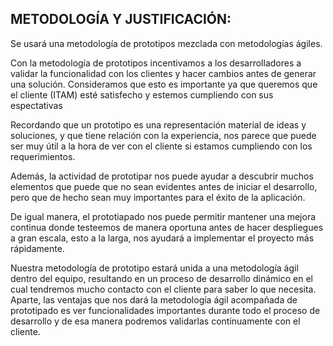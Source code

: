 
## METODOLOGÍA Y JUSTIFICACIÓN:
Se usará una metodología de prototipos mezclada con metodologías ágiles.

Con la metodología de prototipos incentivamos a los desarrolladores a validar la funcionalidad con los clientes y hacer cambios antes de generar una solución. 
Consideramos que esto es importante ya que queremos que el cliente (ITAM) esté satisfecho y estemos cumpliendo con sus espectativas 

Recordando que un prototipo es una representación material de ideas y soluciones, y que tiene relación con la experiencia, nos parece que puede ser muy útil a la hora de ver con el cliente si estamos cumpliendo con los requerimientos.

Además, la actividad de prototipar nos puede ayudar a descubrir muchos elementos que puede que no sean evidentes antes de iniciar el desarrollo, pero que de hecho sean muy importantes para el éxito de la aplicación.

De igual manera, el prototiapado nos puede permitir mantener una mejora continua donde testeemos de manera oportuna antes de hacer despliegues a gran escala, esto a la larga, nos ayudará a implementar el proyecto más rápidamente.

Nuestra metodología de prototipo estará unida a una metodología ágil dentro del equipo, resultando en un proceso de desarrollo dinámico en el cual tendremos mucho contacto con el cliente para saber lo que necesita. Aparte, las ventajas que nos dará la metodología ágil acompañada de prototipado es ver funcionalidades importantes durante todo el proceso de desarrollo y de esa manera podremos validarlas continuamente con el cliente.
